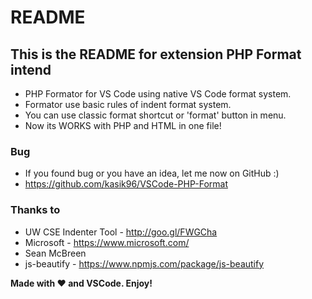 # README
## This is the README for extension PHP Format intend

* PHP Formator for VS Code using native VS Code format system.
* Formator use basic rules of indent format system.
* You can use classic format shortcut or 'format' button in menu.
* Now its WORKS with PHP and HTML in one file!

### Bug
* If you found bug or you have an idea, let me now on GitHub :)
* https://github.com/kasik96/VSCode-PHP-Format

### Thanks to
* UW CSE Indenter Tool - http://goo.gl/FWGCha
* Microsoft - https://www.microsoft.com/
* Sean McBreen 
* js-beautify - https://www.npmjs.com/package/js-beautify


**Made with ♥ and VSCode. Enjoy!**
